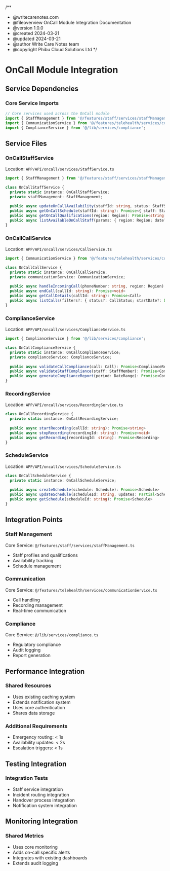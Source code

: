 /**
 * @writecarenotes.com
 * @fileoverview OnCall Module Integration Documentation
 * @version 1.0.0
 * @created 2024-03-21
 * @updated 2024-03-21
 * @author Write Care Notes team
 * @copyright Phibu Cloud Solutions Ltd
 */

# OnCall Module Integration

## Service Dependencies

### Core Service Imports
```typescript
// Core services used across the OnCall module
import { StaffManagement } from '@/features/staff/services/staffManagement';
import { CommunicationService } from '@/features/telehealth/services/communicationService';
import { ComplianceService } from '@/lib/services/compliance';
```

## Service Files

### OnCallStaffService
Location: `APP/API/oncall/services/StaffService.ts`
```typescript
import { StaffManagement } from '@/features/staff/services/staffManagement';

class OnCallStaffService {
  private static instance: OnCallStaffService;
  private staffManagement: StaffManagement;
  
  public async updateOnCallAvailability(staffId: string, status: StaffStatus): Promise<StaffMember>
  public async getOnCallSchedule(staffId: string): Promise<{ staff: StaffMember; schedules: Schedule[] }>
  public async getOnCallQualifications(region: Region): Promise<string[]>
  public async listAvailableOnCallStaff(params: { region: Region; date?: Date; qualifications?: string[] }): Promise<StaffMember[]>
}
```

### OnCallCallService
Location: `APP/API/oncall/services/CallService.ts`
```typescript
import { CommunicationService } from '@/features/telehealth/services/communicationService';

class OnCallCallService {
  private static instance: OnCallCallService;
  private communicationService: CommunicationService;
  
  public async handleIncomingCall(phoneNumber: string, region: Region): Promise<Call>
  public async endCall(callId: string): Promise<void>
  public async getCallDetails(callId: string): Promise<Call>
  public async listCalls(filters?: { status?: CallStatus; startDate?: Date; endDate?: Date; region?: Region }): Promise<Call[]>
}
```

### ComplianceService
Location: `APP/API/oncall/services/ComplianceService.ts`
```typescript
import { ComplianceService } from '@/lib/services/compliance';

class OnCallComplianceService {
  private static instance: OnCallComplianceService;
  private complianceService: ComplianceService;
  
  public async validateCallCompliance(call: Call): Promise<ComplianceResult>
  public async validateStaffCompliance(staff: StaffMember): Promise<ComplianceResult>
  public async generateComplianceReport(period: DateRange): Promise<ComplianceReport>
}
```

### RecordingService
Location: `APP/API/oncall/services/RecordingService.ts`
```typescript
class OnCallRecordingService {
  private static instance: OnCallRecordingService;
  
  public async startRecording(callId: string): Promise<string>
  public async stopRecording(recordingId: string): Promise<void>
  public async getRecording(recordingId: string): Promise<Recording>
}
```

### ScheduleService
Location: `APP/API/oncall/services/ScheduleService.ts`
```typescript
class OnCallScheduleService {
  private static instance: OnCallScheduleService;
  
  public async createSchedule(schedule: Schedule): Promise<Schedule>
  public async updateSchedule(scheduleId: string, updates: Partial<Schedule>): Promise<Schedule>
  public async getSchedule(scheduleId: string): Promise<Schedule>
}
```

## Integration Points

### Staff Management
Core Service: `@/features/staff/services/staffManagement.ts`
- Staff profiles and qualifications
- Availability tracking
- Schedule management

### Communication
Core Service: `@/features/telehealth/services/communicationService.ts`
- Call handling
- Recording management
- Real-time communication

### Compliance
Core Service: `@/lib/services/compliance.ts`
- Regulatory compliance
- Audit logging
- Report generation

## Performance Integration

### Shared Resources
- Uses existing caching system
- Extends notification system
- Uses core authentication
- Shares data storage

### Additional Requirements
- Emergency routing: < 1s
- Availability updates: < 2s
- Escalation triggers: < 1s

## Testing Integration

### Integration Tests
- Staff service integration
- Incident routing integration
- Handover process integration
- Notification system integration

## Monitoring Integration

### Shared Metrics
- Uses core monitoring
- Adds on-call specific alerts
- Integrates with existing dashboards
- Extends audit logging 